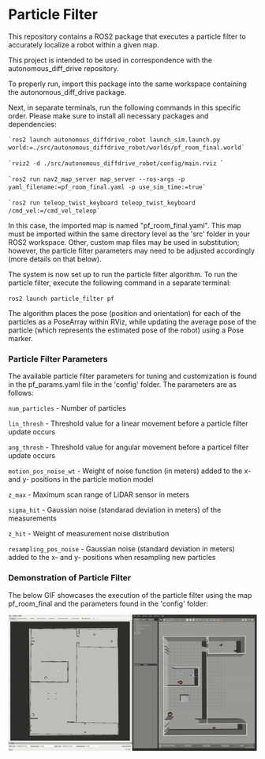 # Particle Filter

This repository contains a ROS2 package that executes a particle filter to accurately localize a robot within a given map.

This project is intended to be used in correspondence with the autonomous_diff_drive repository.

To properly run, import this package into the same workspace containing the autonomous_diff_drive package.

Next, in separate terminals, run the following commands in this specific order. Please make sure to install all necessary packages and dependencies:

```
`ros2 launch autonomous_diffdrive_robot launch_sim.launch.py world:=./src/autonomous_diffdrive_robot/worlds/pf_room_final.world`

`rviz2 -d ./src/autonomous_diffdrive_robot/config/main.rviz `

`ros2 run nav2_map_server map_server --ros-args -p yaml_filename:=pf_room_final.yaml -p use_sim_time:=true`

`ros2 run teleop_twist_keyboard teleop_twist_keyboard /cmd_vel:=/cmd_vel_teleop`
```

In this case, the imported map is named "pf_room_final.yaml". This map must be imported within the same directory level as the 'src' folder in your ROS2 workspace. Other, custom map files may be used in substitution; however, the particle filter parameters may need to be adjusted accordingly (more details on that below).


The system is now set up to run the particle filter algorithm. To run the particle filter, execute the following command in a separate terminal:

`ros2 launch particle_filter pf`


The algorithm places the pose (position and orientation) for each of the particles as a PoseArray within RViz, while updating the average pose of the particle (which represents the estimated pose of the robot) using a Pose marker.




### Particle Filter Parameters

The available particle filter parameters for tuning and customization is found in the pf_params.yaml file in the 'config' folder. The parameters are as follows:


`num_particles` - Number of particles

`lin_thresh` - Threshold value for a linear movement before a particle filter update occurs

`ang_thresh` - Threshold value for angular movement before a particel filter update occurs

`motion_pos_noise_wt` - Weight of noise function (in meters) added to the x- and y- positions in the particle motion model

`z_max` - Maximum scan range of LiDAR sensor in meters

`sigma_hit` - Gaussian noise (standarad deviation in meters) of the measurements

`z_hit` - Weight of measurement noise distribution

`resampling_pos_noise` - Gaussian noise (standard deviation in meters) added to the x- and y- positions when resampling new particles





### Demonstration of Particle Filter


The below GIF showcases the execution of the particle filter using the map pf_room_final and the parameters found in the 'config' folder:

![Particle Filter GIF](https://github.com/praveenrav/particle_filter/blob/main/Particle_Filter.gif)













